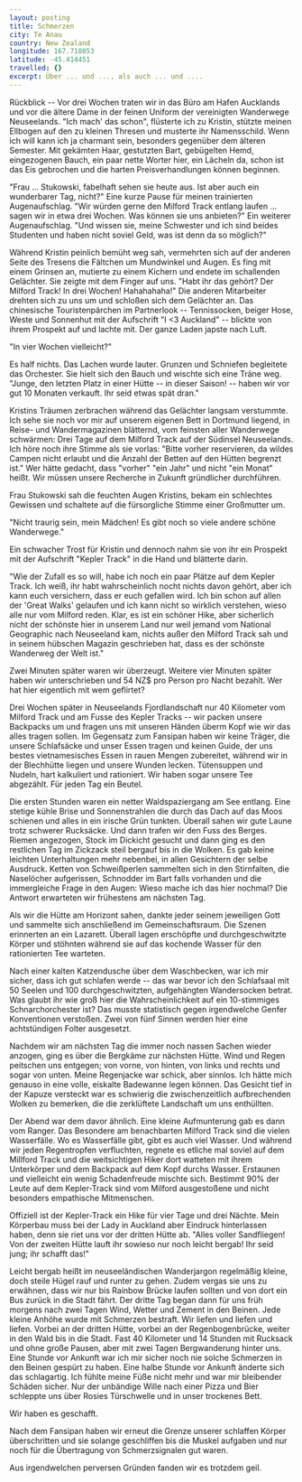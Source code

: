 ```yaml
---
layout: posting
title: Schmerzen
city: Te Anau
country: New Zealand
longitude: 167.718053
latitude: -45.414451
travelled: {}
excerpt: Über ... und ..., als auch ... und ....
---
```


Rückblick -- Vor drei Wochen traten wir in das Büro am Hafen Aucklands und vor die ältere Dame in der feinen Uniform der vereinigten Wanderwege Neuseelands. "Ich mach' das schon", flüsterte ich zu Kristin, stützte meinen Ellbogen auf den zu kleinen Thresen und musterte ihr Namensschild. Wenn ich will kann ich ja charmant sein, besonders gegenüber dem älteren Semester. Mit gekämten Haar, gestutzten Bart, gebügelten Hemd, eingezogenen Bauch, ein paar nette Worter hier, ein Lächeln da, schon ist das Eis gebrochen und die harten Preisverhandlungen können beginnen.

"Frau ... Stukowski, fabelhaft sehen sie heute aus. Ist aber auch ein wunderbarer Tag, nicht?" Eine kurze Pause für meinen trainierten Augenaufschlag. "Wir würden gerne den Milford Track entlang laufen ... sagen wir in etwa drei Wochen. Was können sie uns anbieten?" Ein weiterer Augenaufschlag. "Und wissen sie, meine Schwester und ich sind beides Studenten und haben nicht soviel Geld, was ist denn da so möglich?"

Während Kristin peinlich bemüht weg sah, vermehrten sich auf der anderen Seite des Tresens die Fältchen um Mundwinkel und Augen. Es fing mit einem Grinsen an, mutierte zu einem Kichern und endete im schallenden Gelächter. Sie zeigte mit dem Finger auf uns. "Habt ihr das gehört? Der Milford Track! In drei Wochen! Hahahahaha!" Die anderen Mitarbeiter drehten sich zu uns um und schloßen sich dem Gelächter an. Das chinesische Touristenpärchen im Partnerlook -- Tennissocken, beiger Hose, Weste und Sonnenhut mit der Aufschrift "I <3 Auckland" -- blickte von ihrem Prospekt auf und lachte mit. Der ganze Laden japste nach Luft.

"In vier Wochen vielleicht?"

Es half nichts. Das Lachen wurde lauter. Grunzen und Schniefen begleitete das Orchester. Sie hielt sich den Bauch und wischte sich eine Träne weg. "Junge, den letzten Platz in einer Hütte -- in dieser Saison! -- haben wir vor gut 10 Monaten verkauft. Ihr seid etwas spät dran."

Kristins Träumen zerbrachen während das Gelächter langsam verstummte. Ich sehe sie noch vor mir auf unserem eigenen Bett in Dortmund liegend, in Reise- und Wandermagazinen blätternd, vom feinsten aller Wanderwege schwärmen: Drei Tage auf dem Milford Track auf der Südinsel Neuseelands. Ich höre noch ihre Stimme als sie vorlas: "Bitte vorher reservieren, da wildes Campen nicht erlaubt und die Anzahl der Betten auf den Hütten begrenzt ist." Wer hätte gedacht, dass "vorher" "ein Jahr" und nicht "ein Monat" heißt. Wir müssen unsere Recherche in Zukunft gründlicher durchführen.

Frau Stukowski sah die feuchten Augen Kristins, bekam ein schlechtes Gewissen und schaltete auf die fürsorgliche Stimme einer Großmutter um.

"Nicht traurig sein, mein Mädchen! Es gibt noch so viele andere schöne Wanderwege." 

Ein schwacher Trost für Kristin und dennoch nahm sie von ihr ein Prospekt mit der Aufschrift "Kepler Track" in die Hand und blätterte darin. 

"Wie der Zufall es so will, habe ich noch ein paar Plätze auf dem Kepler Track. Ich weiß, ihr habt wahrscheinlich nocht nichts davon gehört, aber ich kann euch versichern, dass er euch gefallen wird. Ich bin schon auf allen der 'Great Walks' gelaufen und ich kann nicht so wirklich verstehen, wieso alle nur vom Milford reden. Klar, es ist ein schöner Hike, aber sicherlich nicht der schönste hier in unserem Land nur weil jemand vom National Geographic nach Neuseeland kam, nichts außer den Milford Track sah und in seinem hübschen Magazin geschrieben hat, dass es der schönste Wanderweg der Welt ist."

Zwei Minuten später waren wir überzeugt. Weitere vier Minuten später haben wir unterschrieben und 54 NZ$ pro Person pro Nacht bezahlt. Wer hat hier eigentlich mit wem geflirtet?

Drei Wochen später in Neuseelands Fjordlandschaft nur 40 Kilometer vom Milford Track und am Fusse des Kepler Tracks -- wir packen unsere Backpacks um und fragen uns mit unseren Händen überm Kopf wie wir das alles tragen sollen. Im Gegensatz zum Fansipan haben wir keine Träger, die unsere Schlafsäcke und unser Essen tragen und keinen Guide, der uns bestes vietnamesisches Essen in rauen Mengen zubereitet, während wir in der Blechhütte liegen und unsere Wunden lecken. Tütensuppen und Nudeln, hart kalkuliert und rationiert. Wir haben sogar unsere Tee abgezählt. Für jeden Tag ein Beutel.

Die ersten Stunden waren ein netter Waldspaziergang am See entlang. Eine stetige kühle Brise und Sonnenstrahlen die durch das Dach auf das Moos schienen und alles in ein irische Grün tunkten. Überall sahen wir gute Laune trotz schwerer Rucksäcke. Und dann trafen wir den Fuss des Berges. Riemen angezogen, Stock im Dickicht gesucht und dann ging es den restlichen Tag im Zickzack steil bergauf bis in die Wolken. Es gab keine leichten Unterhaltungen mehr nebenbei, in allen Gesichtern der selbe Ausdruck. Ketten von Schweißperlen sammelten sich in den Stirnfalten, die Naselöcher aufgerissen, Schnodder im Bart falls vorhanden und die immergleiche Frage in den Augen: Wieso mache ich das hier nochmal? Die Antwort erwarteten wir frühestens am nächsten Tag.

Als wir die Hütte am Horizont sahen, dankte jeder seinem jeweiligen Gott und sammelte sich anschließend im Gemeinschaftsraum. Die Szenen erinnerten an ein Lazarett. Überall lagen erschöpfte und durchgeschwitzte Körper und stöhnten während sie auf das kochende Wasser für den rationierten Tee warteten.

Nach einer kalten Katzendusche über dem Waschbecken, war ich mir sicher, dass ich gut schlafen werde -- das war bevor ich den Schlafsaal mit 50 Seelen und 100 durchgeschwitzten, aufgehängten Wandersocken betrat. Was glaubt ihr wie groß hier die Wahrscheinlichkeit auf ein 10-stimmiges Schnarchorchester ist? Das musste statistisch gegen irgendwelche Genfer Konventionen verstoßen. Zwei von fünf Sinnen werden hier eine achtstündigen Folter ausgesetzt.

Nachdem wir am nächsten Tag die immer noch nassen Sachen wieder anzogen, ging es über die Bergkäme zur nächsten Hütte. Wind und Regen peitschen uns entgegen; von vorne, von hinten, von links und rechts und sogar von unten. Meine Regenjacke war schick, aber sinnlos. Ich hätte mich genauso in eine volle, eiskalte Badewanne legen können. Das Gesicht tief in der Kapuze versteckt war es schwierig die zwischenzeitlich aufbrechenden Wolken zu bemerken, die die zerklüftete Landschaft um uns enthüllten.

Der Abend war dem davor ähnlich. Eine kleine Aufmunterung gab es dann vom Ranger. Das Besondere am benachbarten Milford Track sind die vielen Wasserfälle. Wo es Wasserfälle gibt, gibt es auch viel Wasser. Und während wir jeden Regentropfen verfluchten, regnete es etliche mal soviel auf dem Millford Track und die weitsichtigen Hiker dort watteten mit ihrem Unterkörper und dem Backpack auf dem Kopf durchs Wasser. Erstaunen und vielleicht ein wenig Schadenfreude mischte sich. Bestimmt 90% der Leute auf dem Kepler-Track sind vom Milford ausgestoßene und nicht besonders empathische Mitmenschen.

Offiziell ist der Kepler-Track ein Hike für vier Tage und drei Nächte. Mein Körperbau muss bei der Lady in Auckland aber Eindruck hinterlassen haben, denn sie riet uns vor der dritten Hütte ab. "Alles voller Sandfliegen! Von der zweiten Hütte lauft ihr sowieso nur noch leicht bergab! Ihr seid jung; ihr schafft das!" 

Leicht bergab heißt im neuseeländischen Wanderjargon regelmäßig kleine, doch steile Hügel rauf und runter zu gehen. Zudem vergas sie uns zu erwähnen, dass wir nur bis Rainbow Brücke laufen sollten und von dort ein Bus zurück in die Stadt fährt. Der dritte Tag began dann für uns früh morgens nach zwei Tagen Wind, Wetter und Zement in den Beinen. Jede kleine Anhöhe wurde mit Schmerzen bestraft. Wir liefen und liefen und liefen. Vorbei an der dritten Hütte, vorbei an der Regenbogenbrücke, weiter in den Wald bis in die Stadt. Fast 40 Kilometer und 14 Stunden mit Rucksack und ohne große Pausen, aber mit zwei Tagen Bergwanderung hinter uns. Eine Stunde vor Ankunft war ich mir sicher noch nie solche Schmerzen in den Beinen gespürt zu haben. Eine halbe Stunde vor Ankunft änderte sich das schlagartig. Ich fühlte meine Füße nicht mehr und war mir bleibender Schäden sicher. Nur der unbändige Wille nach einer Pizza und Bier schleppte uns über Rosies Türschwelle und in unser trockenes Bett.

Wir haben es geschafft.

Nach dem Fansipan haben wir erneut die Grenze unserer schlaffen Körper überschritten und sie solange geschliffen bis die Muskel aufgaben und nur noch für die Übertragung von Schmerzsignalen gut waren.

Aus irgendwelchen perversen Gründen fanden wir es trotzdem geil.
